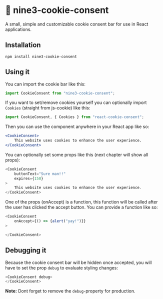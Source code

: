# :cookie: nine3-cookie-consent

A small, simple and customizable cookie consent bar for use in React applications.

## Installation

``` shell
npm install nine3-cookie-consent
```


## Using it

You can import the cookie bar like this:

``` js
import CookieConsent from "nine3-cookie-consent";
```

If you want to set/remove cookies yourself you can optionally import `Cookies` (straight from js-cookie) like this:

``` js
import CookieConsent, { Cookies } from "react-cookie-consent";
```

Then you can use the component anywhere in your React app like so:

```jsx
<CookieConsent>
    This website uses cookies to enhance the user experience.
</CookieConsent>
```

You can optionally set some props like this (next chapter will show all props):

```js
<CookieConsent
    buttonText="Sure man!!"
    expires={150}
>
    This website uses cookies to enhance the user experience.
</CookieConsent>
```

One of the props (onAccept) is a function, this function will be called after the user has clicked the accept button. You can provide a function like so:

```js
<CookieConsent
    onAccept={() => {alert("yay!")}}
>

</CookieConsent>
```


## Debugging it

Because the cookie consent bar will be hidden once accepted, you will have to set the prop `debug` to evaluate styling changes:

```js
<CookieConsent debug>
</CookieConsent>
```

**Note:** Dont forget to remove the `debug`-property for production.
